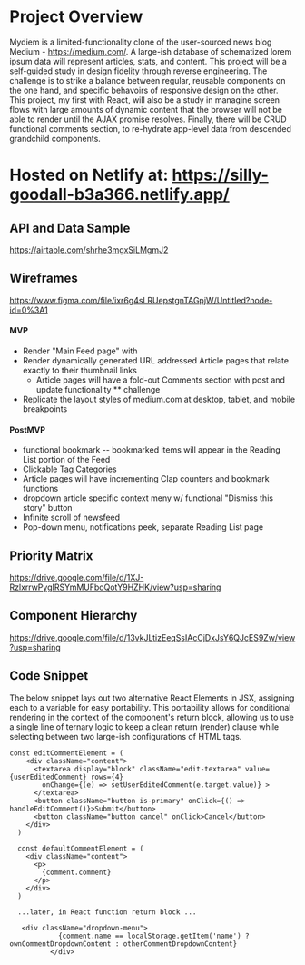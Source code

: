 # Project Overview

Mydiem is a limited-functionality clone of the user-sourced news blog Medium - https://medium.com/.
A large-ish database of schematized lorem ipsum data will represent articles, stats, and content.
This project will be a self-guided study in design fidelity through reverse engineering. The challenge is to strike a balance between regular, reusable components on the one hand, and specific behavoirs of responsive design on the other.  This project, my first with React, will also be a study in managine screen flows with large amounts of dynamic content that the browser will not be able to render until the AJAX promise resolves.  Finally, there will be CRUD functional comments section, to re-hydrate app-level data from descended grandchild components.

# Hosted on Netlify at: https://silly-goodall-b3a366.netlify.app/

## API and Data Sample

https://airtable.com/shrhe3mgxSiLMgmJ2

## Wireframes

https://www.figma.com/file/ixr6g4sLRUepstgnTAGpjW/Untitled?node-id=0%3A1

#### MVP

- Render "Main Feed page" with
- Render dynamically generated URL addressed Article pages that relate exactly to their thumbnail links
  - Article pages will have a fold-out Comments section with post and update functionality \*\* challenge
- Replicate the layout styles of medium.com at desktop, tablet, and mobile breakpoints

#### PostMVP

- functional bookmark -- bookmarked items will appear in the Reading List portion of the Feed
- Clickable Tag Categories
- Article pages will have incrementing Clap counters and bookmark functions
- dropdown article specific context meny w/ functional "Dismiss this story" button
- Infinite scroll of newsfeed
- Pop-down menu, notifications peek, separate Reading List page

## Priority Matrix

https://drive.google.com/file/d/1XJ-RzlxrrwPygIRSYmMUFboQotY9HZHK/view?usp=sharing

## Component Hierarchy

https://drive.google.com/file/d/13vkJLtizEeqSsIAcCjDxJsY6QJcES9Zw/view?usp=sharing

## Code Snippet

The below snippet lays out two alternative React Elements in JSX, assigning each to a variable for easy portability. This portability
allows for conditional rendering in the context of the component's return block, allowing us to use a single line of ternary logic to keep a clean return (render) clause while selecting between two large-ish configurations of HTML tags.

```
const editCommentElement = (
    <div className="content">
      <textarea display="block" className="edit-textarea" value={userEditedComment} rows={4}
        onChange={(e) => setUserEditedComment(e.target.value)} >
      </textarea>
      <button className="button is-primary" onClick={() => handleEditComment()}>Submit</button>
      <button className="button cancel" onClick>Cancel</button>
    </div>
  )

  const defaultCommentElement = (
    <div className="content">
      <p>
        {comment.comment}
      </p>
    </div>
  )

  ...later, in React function return block ...

   <div className="dropdown-menu">
            {comment.name == localStorage.getItem('name') ? ownCommentDropdownContent : otherCommentDropdownContent}
          </div>
```







